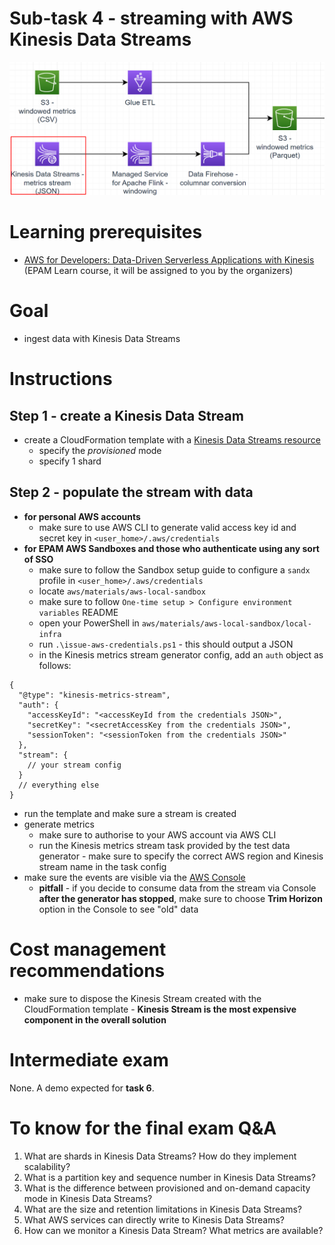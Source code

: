 # Sub-task 4 - streaming with AWS Kinesis Data Streams

![](../materials/diagrams/task4-focus.png)

# Learning prerequisites
* [AWS for Developers: Data-Driven Serverless Applications with Kinesis](https://learn.epam.com/detailsPage?id=3d2f05f1-49a6-412a-83c4-def85e9e5ce2) (EPAM Learn course, it will be assigned to you by the organizers)

# Goal
* ingest data with Kinesis Data Streams

# Instructions

## Step 1 - create a Kinesis Data Stream
* create a CloudFormation template with a [Kinesis Data Streams resource](https://docs.aws.amazon.com/AWSCloudFormation/latest/UserGuide/aws-resource-kinesis-stream.html)
    * specify the _provisioned_ mode
    * specify 1 shard

## Step 2 - populate the stream with data
* **for personal AWS accounts**
  * make sure to use AWS CLI to generate valid access key id and secret key in `<user_home>/.aws/credentials`
* **for EPAM AWS Sandboxes and those who authenticate using any sort of SSO**
  * make sure to follow the Sandbox setup guide to configure a `sandx` profile in `<user_home>/.aws/credentials`
  * locate `aws/materials/aws-local-sandbox`
  * make sure to follow `One-time setup > Configure environment variables` README
  * open your PowerShell in `aws/materials/aws-local-sandbox/local-infra`
  * run `.\issue-aws-credentials.ps1` - this should output a JSON
  * in the Kinesis metrics stream generator config, add an `auth` object as follows:
```json5
{
  "@type": "kinesis-metrics-stream",
  "auth": {
    "accessKeyId": "<accessKeyId from the credentials JSON>",
    "secretKey": "<secretAccessKey from the credentials JSON>",
    "sessionToken": "<sessionToken from the credentials JSON>"
  },
  "stream": {
    // your stream config
  }
  // everything else
}
```
* run the template and make sure a stream is created
* generate metrics
    * make sure to authorise to your AWS account via AWS CLI
    * run the Kinesis metrics stream task provided by the test data generator - make sure to specify the correct AWS region and Kinesis stream name in the task config
* make sure the events are visible via the [AWS Console](https://docs.aws.amazon.com/streams/latest/dev/data-viewer.html)
    * **pitfall** - if you decide to consume data from the stream via Console **after the generator has stopped**, make sure to choose **Trim Horizon** option in the Console to see "old" data

# Cost management recommendations
* make sure to dispose the Kinesis Stream created with the CloudFormation template - **Kinesis Stream is the most expensive component in the overall solution**

# Intermediate exam
None. A demo expected for **task 6**.

# To know for the final exam Q&A

1. What are shards in Kinesis Data Streams? How do they implement scalability?
2. What is a partition key and sequence number in Kinesis Data Streams?
3. What is the difference between provisioned and on-demand capacity mode in Kinesis Data Streams?
4. What are the size and retention limitations in Kinesis Data Streams?
5. What AWS services can directly write to Kinesis Data Streams?
6. How can we monitor a Kinesis Data Stream? What metrics are available?

